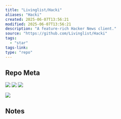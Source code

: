 ```yaml
---
title: "Livinglist/Hacki"
aliases: "Hacki"
created: 2025-06-07T13:56:21
modified: 2025-06-07T13:56:21
description: "A feature-rich Hacker News client."
source: "https://github.com/Livinglist/Hacki"
tags:
  - "star"
tags-link:
type: "repo"
---
```

## Repo Meta

![](https://img.shields.io/github/stars/Livinglist/Hacki?style=for-the-badge&label=stars) ![](https://img.shields.io/github/repo-size/Livinglist/Hacki?style=for-the-badge&label=size) ![](https://img.shields.io/github/created-at/Livinglist/Hacki?style=for-the-badge&label=since)

[![](https://github-readme-stats.vercel.app/api/pin/?username=Livinglist&repo=Hacki&bg_color=00000000)](https://github.com/Livinglist/Hacki)

## Notes

